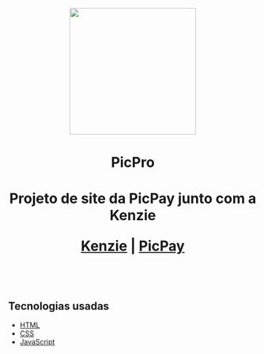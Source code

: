 <p align="center">
  <img src="https://plusdin.com.br/box/uploads/2020/04/ppay-icon-640x640.png" height="256">
  <h1 align="center">PicPro<h1>
  <p align="center">Projeto de site da PicPay junto com a Kenzie</p>
  <p align="center">
  	 <a href="https://kenzie.com.br">Kenzie</a> |
    <a href="https://www.picpay.com/site">PicPay</a>
  </p>
</p>

<br>

## Tecnologias usadas

* [HTML](https://developer.mozilla.org/pt-BR/docs/Web/HTML)
* [CSS](https://www.w3schools.com/css/)
* [JavaScript](https://developer.mozilla.org/pt-BR/docs/Web/JavaScript)
